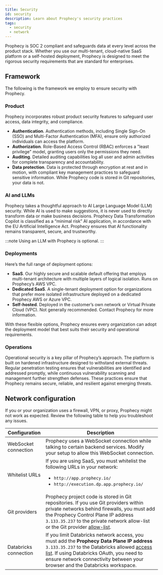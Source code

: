 ```yaml
---
title: Security
id: security
description: Learn about Prophecy's security practices
tags:
  - security
  - network
---
```


Prophecy is SOC 2 compliant and safeguards data at every level across the product stack. Whether you use our multi-tenant, cloud-native SaaS platform or a self-hosted deployment, Prophecy is designed to meet the rigorous security requirements that are standard for enterprises.

## Framework

The following is the framework we employ to ensure security with Prophecy.

### Product

Prophecy incorporates robust product security features to safeguard user access, data integrity, and compliance.

- **Authentication**. Authentication methods, including Single Sign-On (SSO) and Multi-Factor Authentication (MFA), ensure only authorized individuals can access the platform.
- **Authorization**. Role-Based Access Control (RBAC) enforces a "least privilege" model, granting users only the permissions they need.
- **Auditing**. Detailed auditing capabilities log all user and admin activities for complete transparency and accountability.
- **Data protection**. Data is protected through encryption at rest and in motion, with compliant key management practices to safeguard sensitive information. While Prophecy code is stored in Git repositories, your data is not.

### AI and LLMs

Prophecy takes a thoughtful approach to AI Large Language Model (LLM) security. While AI is used to make suggestions, it is never used to directly transform data or make business decisions. Prophecy Data Transformation Copilot is classified as a “minimal risk” AI application, in accordance with the EU Artificial Intelligence Act. Prophecy ensures that AI functionality remains transparent, secure, and trustworthy.

:::note
Using an LLM with Prophecy is optional.
:::

### Deployments

Here’s the full range of deployment options:

- **SaaS**. Our highly secure and scalable default offering that employs multi-tenant architecture with multiple layers of logical isolation. Runs on Prophecy’s AWS VPC.
- **Dedicated SaaS**. A single-tenant deployment option for organizations that prefer more isolated infrastructure deployed on a dedicated Prophecy AWS or Azure VPC.
- **Self-hosted**. Deployed in the customer’s own network or Virtual Private Cloud (VPC). Not generally recommended. Contact Prophecy for more information.

With these flexible options, Prophecy ensures every organization can adopt the deployment model that best suits their security and operational requirements.

### Operations

Operational security is a key pillar of Prophecy’s approach. The platform is built on hardened infrastructure designed to withstand external threats. Regular penetration testing ensures that vulnerabilities are identified and addressed promptly, while continuous vulnerability scanning and management further strengthen defenses. These practices ensure that Prophecy remains secure, reliable, and resilient against emerging threats.

## Network configuration

If you or your organization uses a firewall, VPN, or proxy, Prophecy might not work as expected. Review the following table to help you troubleshoot any issues.

| Configuration         | Description                                                                                                                                                                                                                                                                                                                                                       |
| --------------------- | ----------------------------------------------------------------------------------------------------------------------------------------------------------------------------------------------------------------------------------------------------------------------------------------------------------------------------------------------------------------- |
| WebSocket connection  | Prophecy uses a WebSocket connection while talking to certain backend services. Modify your setup to allow this WebSocket connection.                                                                                                                                                                                                                             |
| Whitelist URLs        | If you are using SaaS, you must whitelist the following URLs in your network:<ul class="table-list"><li>`http://app.prophecy.io/`</li><li>`http://execution.dp.app.prophecy.io/`</li></ul>                                                                                                                                                                        |
| Git providers         | Prophecy project code is stored in Git repositories. If you use Git providers within private networks behind firewalls, you must add the Prophecy Control Plane IP address `3.133.35.237` to the private network allow-list or the Git provider [allow-list](https://github.blog/2019-12-12-ip-allow-lists-now-in-public-beta/).                                  |
| Databricks connection | If you limit Databricks network access, you must add the **Prophecy Data Plane IP address** `3.133.35.237` to the Databricks allowed [access list](https://docs.databricks.com/security/network/ip-access-list.html#add-an-ip-access-list). If using Databricks OAuth, you need to ensure network connectivity between your browser and the Databricks workspace. |
